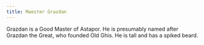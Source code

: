 ```yaml
---
title: Maester Grazdan
---
```


Grazdan is a Good Master of Astapor. He is presumably named after Grazdan the Great, who founded Old Ghis. He is tall and has a spiked beard.


